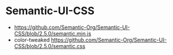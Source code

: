 # Semantic-UI-CSS

* https://github.com/Semantic-Org/Semantic-UI-CSS/blob/2.5.0/semantic.min.js
* color-tweaked
  https://github.com/Semantic-Org/Semantic-UI-CSS/blob/2.5.0/semantic.css
